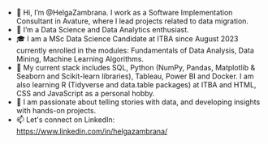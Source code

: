 - 👋 Hi, I’m @HelgaZambrana. I work as a Software Implementation Consultant in Avature, where I lead projects related to data migration.
- 👀 I’m a Data Science and Data Analytics enthusiast.
- 🎓 I am a MSc Data Science Candidate at ITBA since August 2023 currently enrolled in the modules: Fundamentals of Data Analysis, Data Mining, Machine Learning Algorithms.
- 🌱 My current stack includes SQL, Python (NumPy, Pandas, Matplotlib & Seaborn and Scikit-learn libraries), Tableau, Power BI and Docker. I am also learning R (Tidyverse and data.table packages) at ITBA and HTML, CSS and JavaScript as a personal hobby.
- 💞️ I am passionate about telling stories with data, and developing insights with hands-on projects. 
- 📫 Let's connect on LinkedIn: https://www.linkedin.com/in/helgazambrana/
